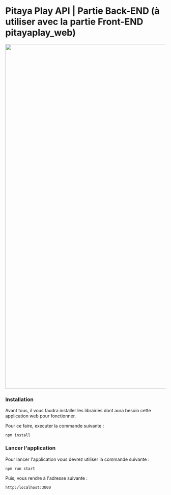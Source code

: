 # Pitaya Play API | Partie Back-END (à utiliser avec la partie Front-END pitayaplay_web)
<p align="center">
  
  <img src="oVgROV3nky.gif" width="1080px" />
</p>


### Installation

Avant tous, il vous faudra installer les librairies dont aura besoin cette application web pour fonctionner.

Pour ce faire, executer la commande suivante :

``` npm install ```

### Lancer l'application

Pour lancer l'application vous devrez utiliser la commande suivante :

``` npm run start ```

Puis, vous rendre à l'adresse suivante :

``` http:/localhost:3000 ```

